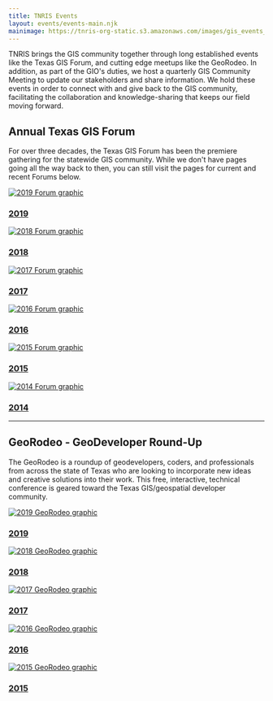 ```yaml
---
title: TNRIS Events
layout: events/events-main.njk
mainimage: https://tnris-org-static.s3.amazonaws.com/images/gis_events_banner.jpg
---
```



TNRIS brings the GIS community together through long established events like the Texas GIS Forum, and cutting edge meetups like the GeoRodeo. In addition, as part of the GIO's duties, we host a quarterly GIS Community Meeting to update our stakeholders and share information. We hold these events in order to connect with and give back to the GIS community, facilitating the collaboration and knowledge-sharing that keeps our field moving forward.

## Annual Texas GIS Forum

For over three decades, the Texas GIS Forum has been the premiere gathering for the statewide GIS community. While we don't have pages going all the way back to then, you can still visit the pages for current and recent Forums below.

<div class="container">
  <div class="row">
    <div class="col-sm-4 col-xs-6 event-circle">
      <div class="shadow-wrapper">
        <a href="/texas-gis-forum/2019">
          <img class="img-circle img-responsive" src="https://tnris-org-static.s3.amazonaws.com/images/forum_2019_th.jpg" alt="2019 Forum graphic"/>
          <h3>2019</h3>
        </a>
      </div>
    </div>
    <div class="col-sm-4 col-xs-6 event-circle">
      <div class="shadow-wrapper">
        <a href="/texas-gis-forum/2018">
          <img class="img-circle img-responsive" src="https://tnris-org-static.s3.amazonaws.com/images/forum_2018_th.jpg" alt="2018 Forum graphic"/>
          <h3>2018</h3>
        </a>
      </div>
    </div>
    <div class="col-sm-4 col-xs-6 event-circle">
      <div class="shadow-wrapper">
        <a href="/texas-gis-forum/2017">
          <img class="img-circle img-responsive" src="https://tnris-org-static.s3.amazonaws.com/images/forum_2017_th.jpg" alt="2017 Forum graphic"/>
          <h3>2017</h3>
        </a>
      </div>
    </div>
    <div class="col-sm-4 col-xs-6 event-circle">
      <div class="shadow-wrapper">
        <a href="/texas-gis-forum/2016">
          <img class="img-circle img-responsive" src="https://tnris-org-static.s3.amazonaws.com/images/forum_2016_th.jpg" alt="2016 Forum graphic"/>
          <h3>2016</h3>
        </a>
      </div>
    </div>
    <div class="col-sm-4 col-xs-6 event-circle">
      <div class="shadow-wrapper">
        <a href="/texas-gis-forum/2015">
          <img class="img-circle img-responsive" src="https://tnris-org-static.s3.amazonaws.com/images/forum_2015_th.jpg" alt="2015 Forum graphic"/>
          <h3>2015</h3>
        </a>
      </div>
    </div>
    <div class="col-sm-4 col-xs-6 event-circle">
      <div class="shadow-wrapper">
        <a href="/texas-gis-forum/2014">
          <img class="img-circle img-responsive" src="https://tnris-org-static.s3.amazonaws.com/images/forum_2014_th.jpg" alt="2014 Forum graphic"/>
          <h3>2014</h3>
        </a>
      </div>
    </div>
  </div>
</div>

<hr class="clearfix">

## GeoRodeo - GeoDeveloper Round-Up

The GeoRodeo is a roundup of geodevelopers, coders, and professionals from across the state of Texas who are looking to incorporate new ideas and creative solutions into their work. This free, interactive, technical conference is geared toward the Texas GIS/geospatial developer community.

<div class="container">
  <div class="row">
    <div class="col-sm-4 col-xs-6 event-circle">
      <div class="shadow-wrapper">
        <a href="/georodeo">
          <img class="img-circle img-responsive" src="https://tnris-org-static.s3.amazonaws.com/images/georodeo_2019_th.jpg" alt="2019 GeoRodeo graphic"/>
          <h3>2019</h3>
        </a>
      </div>
    </div>
    <div class="col-sm-4 col-xs-6 event-circle">
      <div class="shadow-wrapper">
        <a href="/georodeo/2018">
          <img class="img-circle img-responsive" src="https://tnris-org-static.s3.amazonaws.com/images/georodeo_2018_th.jpg" alt="2018 GeoRodeo graphic"/>
          <h3>2018</h3>
        </a>
      </div>
    </div>
    <div class="col-sm-4 col-xs-6 event-circle">
      <div class="shadow-wrapper">
        <a href="/georodeo/2017">
          <img class="img-circle img-responsive" src="https://tnris-org-static.s3.amazonaws.com/images/georodeo_2017_th.jpg" alt="2017 GeoRodeo graphic"/>
          <h3>2017</h3>
        </a>
      </div>
    </div>
    <div class="col-sm-4 col-xs-6 event-circle">
      <div class="shadow-wrapper">
        <a href="/georodeo/2016">
          <img class="img-circle img-responsive" src="https://tnris-org-static.s3.amazonaws.com/images/georodeo_2016_th.jpg" alt="2016 GeoRodeo graphic"/>
          <h3>2016</h3>
        </a>
      </div>
    </div>
    <div class="col-sm-4 col-xs-6 event-circle">
      <div class="shadow-wrapper">
        <a href="/georodeo/2015">
          <img class="img-circle img-responsive" src="https://tnris-org-static.s3.amazonaws.com/images/georodeo_2015_th.jpg" alt="2015 GeoRodeo graphic"/>
          <h3>2015</h3>
        </a>
      </div>
    </div>
  </div>
</div>
